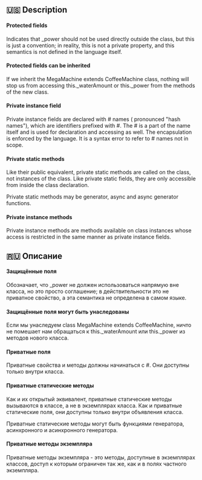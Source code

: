 ## :us: Description <a name = "us"></a>
#### Protected fields
Indicates that _power should not be used directly outside the class, but this is just a convention; in reality, this is not a private property, and this semantics is not defined in the language itself.
#### Protected fields can be inherited
If we inherit the MegaMachine extends CoffeeMachine class, nothing will stop us from accessing this._waterAmount or this._power from the methods of the new class.
#### Private instance field
Private instance fields are declared with # names ( pronounced "hash names"), which are identifiers prefixed with #. The # is a part of the name itself and is used for declaration and accessing as well.  The encapsulation is enforced by the language. It is a syntax error to refer to # names not in scope.
#### Private static methods
Like their public equivalent, private static methods are called on the class, not instances of the class. Like private static fields, they are only accessible from inside the class declaration.

Private static methods may be generator, async and async generator functions.
#### Private instance methods
Private instance methods are methods available on class instances whose access is restricted in the same manner as private instance fields.
## :ru: Описание <a name = "rus"></a>
#### Защищённые поля
Обозначает, что _power не должен использоваться напрямую вне класса, но это просто соглашение; в действительности это не приватное свойство, а эта семантика не определена в самом языке.
#### Защищённые поля могут быть унаследованы
Если мы унаследуем class MegaMachine extends CoffeeMachine, ничто не помешает нам обращаться к this._waterAmount или this._power из методов нового класса.
#### Приватные поля
Приватные свойства и методы должны начинаться с #. Они доступны только внутри класса.
#### Приватные статические методы 
Как и их открытый эквивалент, приватные статические методы вызываются в классе, а не в экземплярах класса. Как и приватные статические поля, они доступны только внутри объявления класса. 

Приватные статические методы могут быть функциями генератора, асинхронного и асинхронного генератора.
#### Приватные методы экземпляра 
Приватные методы экземпляра - это методы, доступные в экземплярах классов, доступ к которым ограничен так же, как и в полях частного экземпляра.